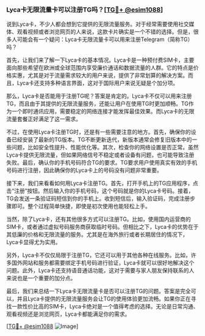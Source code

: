 ### Lyca卡无限流量卡可以注册TG吗？[[TG💪+ @esim1088](https://t.me/s/esim1088)]

说到Lyca卡，不少人都会想到它提供的无限流量服务。对于经常需要使用社交媒体、观看视频或者浏览网页的人来说，这款卡片确实是一个不错的选择。但是，很多人可能会有一个疑问：Lyca卡无限流量卡可以用来注册Telegram（简称TG）吗？

首先，让我们来了解一下Lyca卡的基本情况。Lyca卡是一种预付费SIM卡，主要面向那些希望在欧洲或全球范围内享受廉价通话和数据流量的人群。它的特点是价格实惠，尤其是对于流量需求较大的用户来说，提供了非常划算的解决方案。而且，Lyca卡还支持多种语言界面，这对于国际用户来说无疑是个加分项。

那么，Lyca卡是否能用于注册TG呢？答案是肯定的。Lyca卡不仅可以用来注册TG，而且由于其提供的无限流量服务，还能让用户在使用TG时更加顺畅。TG作为一个即时通讯应用，需要稳定的网络连接才能发挥最佳效果。而Lyca卡的无限流量套餐正好满足了这一需求。

不过，在使用Lyca卡注册TG时，还是有一些需要注意的地方。首先，确保你的设备已经安装了最新的TG版本。TG不断更新迭代，新版本通常会修复旧版本中的一些问题，比如安全性提升、性能优化等。其次，检查你的网络设置是否正常。虽然Lyca卡提供无限流量，但如果网络信号不稳定或者设备有问题，也可能导致注册失败。最后，确认你的手机号码符合TG的要求。TG要求用户使用真实有效的手机号码进行注册，因此确保你的Lyca卡上的号码没有问题非常重要。

接下来，我们来看看如何用Lyca卡注册TG。首先，打开手机上的TG应用程序，点击“注册”按钮。然后输入你的手机号码，这个号码就是你的Lyca卡号码。接着，TG会发送一条验证码短信到你的手机上。收到短信后，输入验证码，完成注册步骤即可。整个过程简单快捷，即使是初次使用也能轻松上手。

当然，除了Lyca卡，还有其他很多方式可以注册TG。比如，使用国内运营商的SIM卡，或者通过虚拟号码服务商获取临时号码。但相比之下，Lyca卡的优势在于其低廉的价格和无限流量的服务。尤其是在海外旅行或者长期居住的情况下，Lyca卡显得尤为实用。

另外，Lyca卡不仅仅局限于注册TG，它还可以用于其他各种在线服务。比如，许多国外网站和服务都需要绑定手机号码进行验证，Lyca卡就可以很好地解决这个问题。此外，Lyca卡还支持语音通话功能，这对于需要与家人朋友保持联系的人来说也是一个重要的加分点。

最后，我们来总结一下Lyca卡无限流量卡是否可以注册TG的问题。答案是完全可以，并且Lyca卡提供的无限流量服务会让TG的使用体验更加流畅。如果你正在寻找一款性价比高的SIM卡，Lyca卡绝对是一个值得考虑的选择。无论是日常沟通、观看视频还是浏览网页，Lyca卡都能满足你的需求。

[[TG💪+ @esim1088](https://t.me/s/esim1088) ![Image](https://i.postimg.cc/4NQfJmqS/Snipaste-2025-05-13-00-14-12.png)]